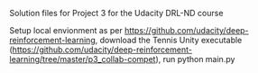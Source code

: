 Solution files for Project 3 for the Udacity DRL-ND course

Setup local envionment as per https://github.com/udacity/deep-reinforcement-learning, download the Tennis Unity executable (https://github.com/udacity/deep-reinforcement-learning/tree/master/p3_collab-compet), run python main.py
